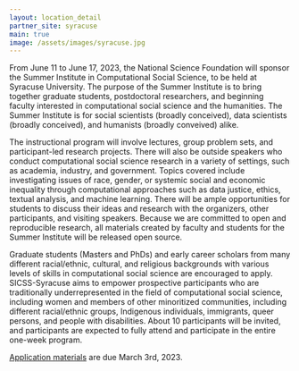 ```yaml
---
layout: location_detail
partner_site: syracuse
main: true
image: /assets/images/syracuse.jpg
---
```


From June 11 to June 17, 2023, the National Science Foundation will sponsor the Summer Institute in Computational Social Science, to be held at Syracuse University. The purpose of the Summer Institute is to bring together graduate students, postdoctoral researchers, and beginning faculty interested in computational social science and the humanities. The Summer Institute is for social scientists (broadly conceived), data scientists (broadly conceived), and humanists (broadly conveived) alike.

The instructional program will involve lectures, group problem sets, and participant-led research projects. There will also be outside speakers who conduct computational social science research in a variety of settings, such as academia, industry, and government. Topics covered include investigating issues of race, gender, or systemic social and economic inequality through computational approaches such as data justice, ethics, textual analysis, and machine learning. There will be ample opportunities for students to discuss their ideas and research with the organizers, other participants, and visiting speakers. Because we are committed to open and reproducible research, all materials created by faculty and students for the Summer Institute will be released open source.

Graduate students (Masters and PhDs) and early career scholars from many different racial/ethnic, cultural, and religious backgrounds with various levels of skills in computational social science are encouraged to apply. SICSS-Syracuse aims to empower prospective participants who are traditionally underrepresented in the field of computational social science, including women and members of other minoritized communities, including different racial/ethnic groups, Indigenous individuals, immigrants, queer persons, and people with disabilities. About 10 participants will be invited, and participants are expected to fully attend and participate in the entire one-week program.

[Application materials](https://compsocialscience.github.io/summer-institute/2023/template/apply) are due March 3rd, 2023.

